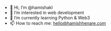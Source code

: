 - 👋 Hi, I’m @hamishakl
- 👀 I’m interested in web development
- 🌱 I’m currently learning Python & Web3
- 📫 How to reach me: hello@hamishhenare.com

<!---
hamishakl/hamishakl is a ✨ special ✨ repository because its `README.md` (this file) appears on your GitHub profile.
You can click the Preview link to take a look at your changes.
--->
